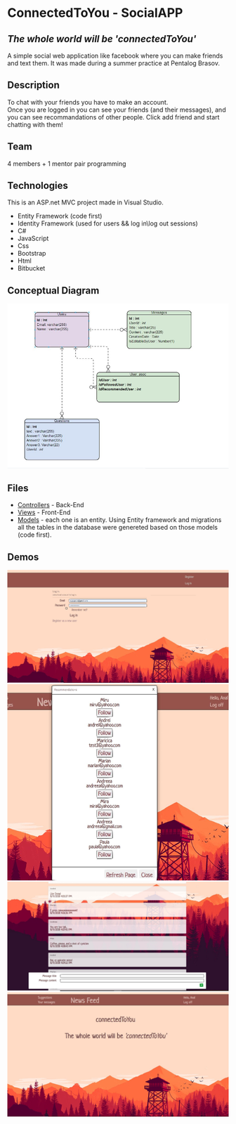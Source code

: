 # ConnectedToYou - SocialAPP
## _The whole world will be 'connectedToYou'_
A simple social web application  like facebook where you can make friends and text them. It was made during a summer practice at Pentalog Brasov.

## Description
To chat with your friends you have to make an account.\
Once you are logged in you can see your friends (and their messages), and you can see recommandations of other people. Click add friend and start chatting with them!

## Team
4 members + 1 mentor
pair programming

## Technologies
This is an ASP.net MVC project  made in Visual Studio.
* Entity Framework (code first)
* Identity Framework (used for users && log in\log out sessions)
* C#
* JavaScript
* Css
* Bootstrap
* Html
* Bitbucket

## Conceptual Diagram
![DC](https://github.com/iuga-paula/SocialApp/blob/Demos-%26%26-screenshots/DC.JPG)

## Files
* [Controllers](https://github.com/iuga-paula/SocialApp/tree/master/Controllers) -  Back-End
* [Views](https://github.com/iuga-paula/SocialApp/tree/master/Views) - Front-End
* [Models](https://github.com/iuga-paula/SocialApp/tree/master/Models) - each one is an entity. Using Entity framework and migrations all the tables in the database were genereted based on those models (code first).

## Demos
![Home_page](https://github.com/iuga-paula/SocialApp/blob/Demos-%26%26-screenshots/Home_page.JPG)
![Recommendations](https://github.com/iuga-paula/SocialApp/blob/Demos-%26%26-screenshots/Recommendations.JPG)
![Chat_page](https://github.com/iuga-paula/SocialApp/blob/Demos-%26%26-screenshots/Chat.JPG)
![Welcome_page](https://github.com/iuga-paula/SocialApp/blob/Demos-%26%26-screenshots/Welcome_page.JPG)
